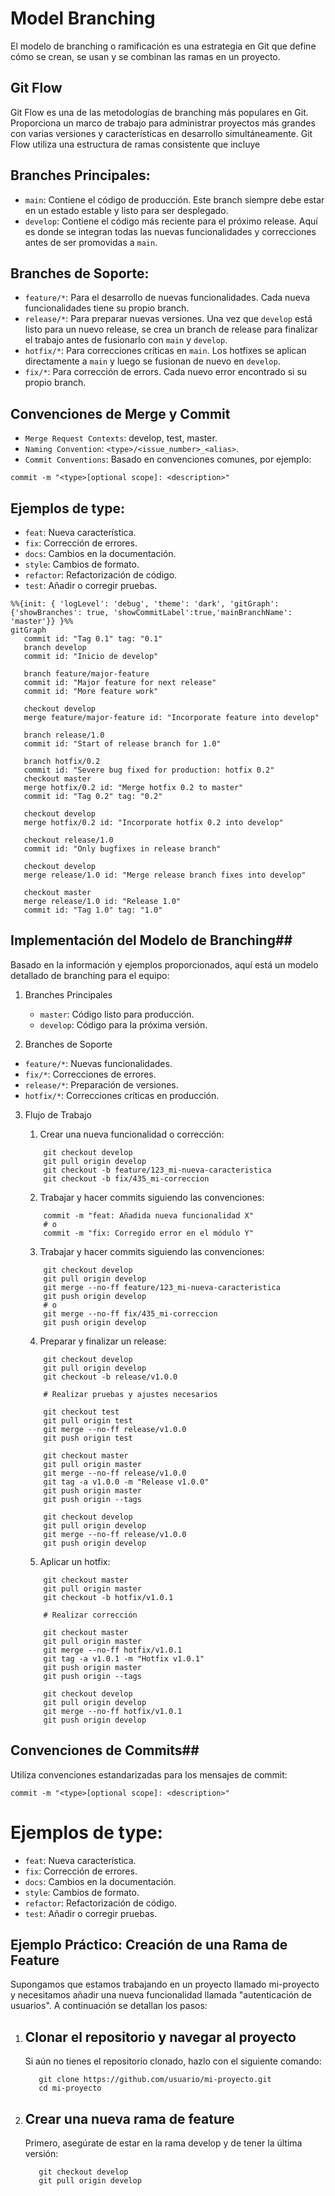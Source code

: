 # Model Branching

El modelo de branching o ramificación es una estrategia en Git que define cómo se crean, se usan y se combinan las ramas en un proyecto.

## Git Flow

Git Flow es una de las metodologías de branching más populares en Git. Proporciona un marco de trabajo para administrar proyectos más grandes con varias versiones y características en desarrollo simultáneamente. Git Flow utiliza una estructura de ramas consistente que incluye

## Branches Principales:

- ```main```: Contiene el código de producción. Este branch siempre debe estar en un estado estable y listo para ser desplegado.
- ```develop```: Contiene el código más reciente para el próximo release. Aquí es donde se integran todas las nuevas funcionalidades y correcciones antes de ser promovidas a ```main```.

## Branches de Soporte:

- ```feature/*```: Para el desarrollo de nuevas funcionalidades. Cada nueva funcionalidades tiene su propio branch.
- ```release/*```: Para preparar nuevas versiones. Una vez que ```develop``` está listo para un nuevo release, se crea un branch de release para finalizar el trabajo antes de fusionarlo con ```main``` y ```develop```.
- ```hotfix/*```: Para correcciones críticas en ```main```. Los hotfixes se aplican directamente a ```main``` y luego se fusionan de nuevo en ```develop```.
- ```fix/*```: Para corrección de errors. Cada nuevo error encontrado si su propio branch.

 ## Convenciones de Merge y Commit

- ```Merge Request Contexts```: develop, test, master.
- ```Naming Convention```: ``` <type>/<issue_number>_<alias> ```.
- ```Commit Conventions```: Basado en convenciones comunes, por ejemplo:

```commit -m "<type>[optional scope]: <description>"```

## Ejemplos de **type**:
 
- ```feat```: Nueva característica.
- ```fix```: Corrección de errores.
- ```docs```: Cambios en la documentación.
- ```style```: Cambios de formato.
- ```refactor```: Refactorización de código.
- ```test```: Añadir o corregir pruebas.

```mermaid
%%{init: { 'logLevel': 'debug', 'theme': 'dark', 'gitGraph': {'showBranches': true, 'showCommitLabel':true,'mainBranchName': 'master'}} }%%
gitGraph
   commit id: "Tag 0.1" tag: "0.1"
   branch develop
   commit id: "Inicio de develop"
   
   branch feature/major-feature
   commit id: "Major feature for next release"
   commit id: "More feature work"
   
   checkout develop
   merge feature/major-feature id: "Incorporate feature into develop"
   
   branch release/1.0
   commit id: "Start of release branch for 1.0"
   
   branch hotfix/0.2
   commit id: "Severe bug fixed for production: hotfix 0.2"
   checkout master
   merge hotfix/0.2 id: "Merge hotfix 0.2 to master"
   commit id: "Tag 0.2" tag: "0.2"
   
   checkout develop
   merge hotfix/0.2 id: "Incorporate hotfix 0.2 into develop"
   
   checkout release/1.0
   commit id: "Only bugfixes in release branch"
   
   checkout develop
   merge release/1.0 id: "Merge release branch fixes into develop"
   
   checkout master
   merge release/1.0 id: "Release 1.0"
   commit id: "Tag 1.0" tag: "1.0"

```


## Implementación del Modelo de Branching##

Basado en la información y ejemplos proporcionados, aquí está un modelo detallado de branching para el equipo:

1. Branches Principales
   - ```master```: Código listo para producción.
   - ```develop```: Código para la próxima versión.

2. Branches de Soporte
 
  - ```feature/*```: Nuevas funcionalidades.
  - ```fix/*```: Correcciones de errores.
  - ```release/*```: Preparación de versiones.
  - ```hotfix/*```: Correcciones críticas en producción.

3. Flujo de Trabajo
 
    1. Crear una nueva funcionalidad o corrección:   
    ```shell
        git checkout develop
        git pull origin develop
        git checkout -b feature/123_mi-nueva-caracteristica
        git checkout -b fix/435_mi-correccion
    ```
    2. Trabajar y hacer commits siguiendo las convenciones:
    ```shell
        commit -m "feat: Añadida nueva funcionalidad X"
        # o
        commit -m "fix: Corregido error en el módulo Y" 
    ```    

    3. Trabajar y hacer commits siguiendo las convenciones:
    ```shell
        git checkout develop
        git pull origin develop
        git merge --no-ff feature/123_mi-nueva-caracteristica
        git push origin develop
        # o
        git merge --no-ff fix/435_mi-correccion
        git push origin develop
    ```   

    4. Preparar y finalizar un release:
    ```shell
        git checkout develop
        git pull origin develop
        git checkout -b release/v1.0.0

        # Realizar pruebas y ajustes necesarios

        git checkout test
        git pull origin test
        git merge --no-ff release/v1.0.0
        git push origin test

        git checkout master
        git pull origin master
        git merge --no-ff release/v1.0.0
        git tag -a v1.0.0 -m "Release v1.0.0"
        git push origin master
        git push origin --tags

        git checkout develop
        git pull origin develop
        git merge --no-ff release/v1.0.0
        git push origin develop
    ```    

    
    5. Aplicar un hotfix:
    ```shell
        git checkout master
        git pull origin master
        git checkout -b hotfix/v1.0.1

        # Realizar corrección

        git checkout master
        git pull origin master
        git merge --no-ff hotfix/v1.0.1
        git tag -a v1.0.1 -m "Hotfix v1.0.1"
        git push origin master
        git push origin --tags

        git checkout develop
        git pull origin develop
        git merge --no-ff hotfix/v1.0.1
        git push origin develop
    ```   

## Convenciones de Commits##

Utiliza convenciones estandarizadas para los mensajes de commit:

```commit -m "<type>[optional scope]: <description>"```

# Ejemplos de type:

   - ```feat```: Nueva característica.
   - ```fix```: Corrección de errores.
   - ```docs```: Cambios en la documentación.
   - ```style```: Cambios de formato.
   - ```refactor```: Refactorización de código.
   - ```test```: Añadir o corregir pruebas.

## Ejemplo Práctico: Creación de una Rama de Feature

Supongamos que estamos trabajando en un proyecto llamado mi-proyecto y necesitamos añadir una nueva funcionalidad llamada "autenticación de usuarios". A continuación se detallan los pasos:

1. ## Clonar el repositorio y navegar al proyecto

    Si aún no tienes el repositorio clonado, hazlo con el siguiente comando:

    ```shell
       git clone https://github.com/usuario/mi-proyecto.git 
       cd mi-proyecto
    ```
2. ## Crear una nueva rama de feature
   
    Primero, asegúrate de estar en la rama develop y de tener la última versión:

    ```shell 
       git checkout develop
       git pull origin develop
    ```

